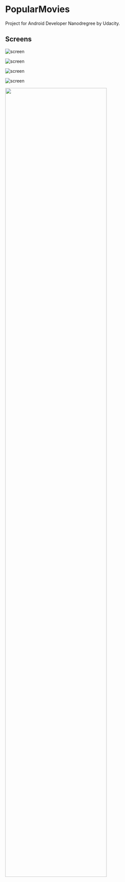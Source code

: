 # PopularMovies
Project for Android Developer Nanodregree by Udacity.



## Screens

![screen](../master/art/popular_movies_base_poster.jpg)

![screen](../master/art/popular_movies_nexus5_poster.jpg)

![screen](../master/art/popular_movies_nexus7_poster.jpg)

![screen](../master/art/popular_movies_pixelC_poster.jpg)


<img width="80%" src="../master/art/popular_movies_base_poster.jpg" />
